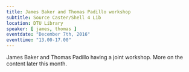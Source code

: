 ```yaml
---
title: James Baker and Thomas Padillo workshop
subtitle: Source Caster/Shell 4 Lib
location: DTU Library
speaker: [ james, thomas ]
eventdate: "December 7th, 2016"
eventtime: "13.00-17.00"
---
```


James Baker and Thomas Padillo having a joint workshop. More on the content later this month.
